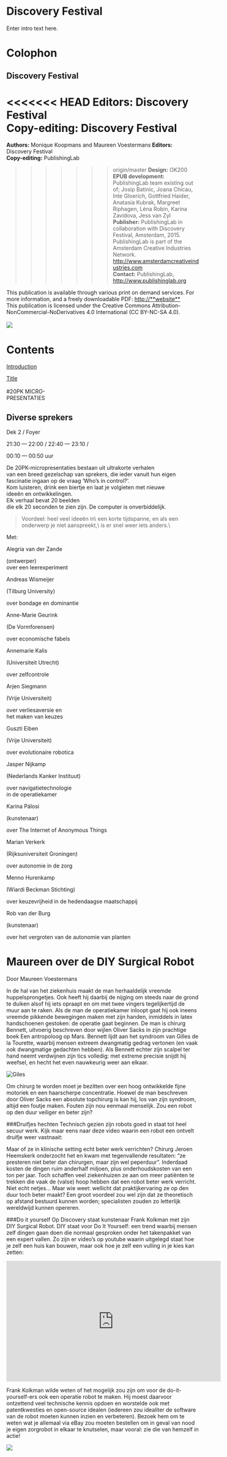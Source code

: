
# Discovery Festival

Enter intro text here.


# Colophon

## Discovery Festival


<<<<<<< HEAD
**Editors:** <!-- to be added --> Discovery Festival <br>
**Copy-editing:** <!-- to be added --> Discovery Festival<br/>
=======
**Authors:** Monique Koopmans and Maureen Voestermans
**Editors:** Discovery Festival<br/>
**Copy-editing:** PublishingLab <br/>

>>>>>>> origin/master
**Design:** OK200<br/>
**EPUB development:** PublishingLab team existing out of; Josip Batinic, Joana Chicau, Inte Gloerich, Gottfried Haider, Anatasia Kubrak, Margreet Riphagen, Léna Robin, Karina Zavidova, Jess van Zyl<br/>
**Publisher:** PublishingLab in collaboration with Discovery Festival, Amsterdam, 2015. PublishingLab is part of the Amsterdam Creative Industries Network. <http://www.amsterdamcreativeindustries.com><br/> 
**Contact:** PublishingLab, <http://www.publishinglab.org><br/>

This publication is available through various print on demand services. For more information, and a freely downloadable PDF:
<http://**website**><br/>
This publication is licensed under the Creative Commons Attribution-NonCommercial-NoDerivatives 4.0 International (CC BY-NC-SA 4.0).<br/><br/>
![](imgs/logos/logo_publishinglab.png)


# Contents

<a href="ch004.xhtml">Introduction</a><br/>

<a href="ch005.xhtml">Title</a><br/>
<br/>
#20PK MICRO-\
PRESENTATIES

## Diverse sprekers

Dek 2 / Foyer

21:30 — 22:00 / 22:40 — 23:10 /

00:10 — 00:50 uur

De 20PK-micropresentaties bestaan uit ultrakorte verhalen\
van een breed gezelschap van sprekers, die ieder vanuit hun eigen
fascinatie ingaan op de vraag ‘Who’s in control?’.\
Kom luisteren, drink een biertje en laat je volgieten met nieuwe\
ideeën en ontwikkelingen.\
Elk verhaal bevat 20 beelden\
die elk 20 seconden te zien zijn. De computer is onverbiddelijk.

<blockquote>
Voordeel: heel veel ideeën in\
een korte tijdspanne, en als een onderwerp je niet aanspreekt,\
is er snel weer iets anders.\
</blockquote>

Met:

Alegria van der Zande

(ontwerper)\
over een leerexperiment

Andreas Wismeijer

(Tilburg University)

over bondage en dominantie

Anne-Marie Geurink

(De Vormforensen)

over economische fabels

Annemarie Kalis

(Universiteit Utrecht)

over zelfcontrole

Arjen Siegmann

(Vrije Universiteit)

over verliesaversie en\
het maken van keuzes

Guszti Eiben

(Vrije Universiteit)

over evolutionaire robotica

Jasper Nijkamp

(Nederlands Kanker Instituut)

over navigatietechnologie\
in de operatiekamer

Karina Pálosi

(kunstenaar)

over The Internet of Anonymous Things

Marian Verkerk

(Rijksuniversiteit Groningen)

over autonomie in de zorg

Menno Hurenkamp

(Wiardi Beckman Stichting)

over keuzevrijheid in de hedendaagse maatschappij

Rob van der Burg

(kunstenaar)

over het vergroten van de autonomie van planten

# Maureen over de DIY Surgical Robot

Door Maureen Voestermans

In de hal van het ziekenhuis maakt de man herhaaldelijk vreemde huppelsprongetjes. Ook heeft hij daarbij de nijging om steeds naar de grond te duiken alsof hij iets opraapt en om met twee vingers tegelijkertijd de muur aan te raken. Als de man de operatiekamer inloopt gaat hij ook ineens vreemde pikkende bewegingen maken met zijn handen, inmiddels in latex handschoenen gestoken: de operatie gaat beginnen. De man is chirurg Bennett, uitvoerig beschreven door wijlen Oliver Sacks in zijn prachtige boek Een antropoloog op Mars. Bennett lijdt aan het syndroom van Gilles de la Tourette, waarbij mensen extreem dwangmatig gedrag vertonen (en vaak ook dwangmatige gedachten hebben). Als Bennett echter zijn scalpel ter hand neemt verdwijnen zijn tics volledig: met extreme precisie snijdt hij weefsel, en hecht het even nauwkeurig weer aan elkaar.

![Giles](imgs/example.jpg "Giles")

Om chirurg te worden moet je bezitten over een hoog ontwikkelde fijne motoriek en een haarscherpe concentratie. Hoewel de man beschreven door Oliver Sacks een absolute topchirurg is kan hij, los van zijn syndroom, altijd een foutje maken. Fouten zijn nou eenmaal menselijk. Zou een robot op den duur veiliger en beter zijn?

###Druifjes hechten
Technisch gezien zijn robots goed in staat tot heel secuur werk. Kijk maar eens naar deze video waarin een robot een ontvelt druifje weer vastnaait:


Maar of ze in klinische setting echt beter werk verrichten? Chirurg Jeroen Heemskerk onderzocht het en kwam met tegenvallende resultaten: “ze presteren niet beter dan chirurgen, maar zijn wel peperduur”. Inderdaad kosten de dingen ruim anderhalf miljoen, plus onderhoudskosten van een ton per jaar. Toch schaffen veel ziekenhuizen ze aan om meer patiënten te trekken die vaak de (valse) hoop hebben dat een robot beter werk verricht. Niet echt netjes… Maar wie weet: wellicht dat praktijkervaring ze op den duur toch beter maakt? Een groot voordeel zou wel zijn dat ze theoretisch op afstand bestuurd kunnen worden; specialisten zouden zo letterlijk wereldwijd kunnen opereren.

###Do it yourself
Op Discovery staat kunstenaar Frank Kolkman met zijn DIY Surgical Robot. DIY staat voor Do It Yourself: een trend waarbij mensen zelf dingen gaan doen die normaal gesproken onder het takenpakket van een expert vallen. Zo zijn er video’s op youtube waarin uitgelegd staat hoe je zelf een huis kan bouwen, maar ook hoe je zelf een vulling in je kies kan zetten:

<iframe width="560" height="315" src="https://www.youtube.com/embed/2GC8RxLnbio" frameborder="0" allowfullscreen="1"></iframe>


Frank Kolkman wilde weten of het mogelijk zou zijn om voor de do-it-yourself-ers ook een operatie robot te maken. Hij moest daarvoor ontzettend veel technische kennis opdoen en worstelde ook met patentkwesties en open-source idealen (iedereen zou idealiter de software van de robot moeten kunnen inzien en verbeteren). Bezoek hem om te weten wat je allemaal via eBay zou moeten bestellen om in geval van nood je eigen zorgrobot in elkaar te knutselen, maar vooral: zie die van hemzelf in actie!

![](imgs/surgerypirate-272x182.jpg)



